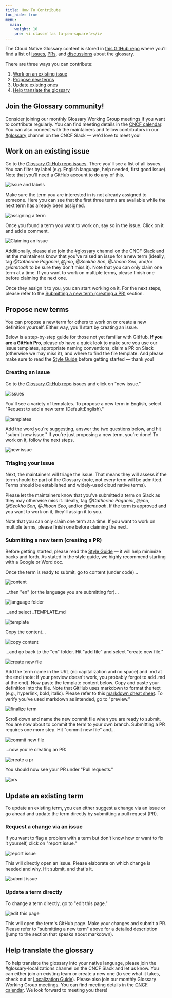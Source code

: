 ```yaml
---
title: How To Contribute
toc_hide: true
menu:
  main:
    weight: 10
    pre: <i class='fas fa-pen-square'></i>
---
```


The Cloud Native Glossary content is stored in [this GitHub repo](https://github.com/cncf/glossary) where you'll find a list of [issues](https://github.com/cncf/glossary/issues), [PRs](https://github.com/cncf/glossary/pulls), and [discussions](https://github.com/cncf/glossary/discussions) about the glossary. 

There are three ways you can contribute:

1) [Work on an existing issue](#work-on-an-existing-issue)
2) [Propose new terms](#propose-new-terms)
3) [Update existing ones](#update-an-existing-term)
4) [Help translate the glossary](#help-translate-the-glossary)

## Join the Glossary community! 
Consider joining our monthly Glossary Working Group meetings if you want to contribute regularly. You can find meeting details in the [CNCF calendar](https://www.cncf.io/calendar/). You can also connect with the maintainers and fellow contributors in our [#glossary](https://cloud-native.slack.com/archives/C02TX20MQBB) channel on the CNCF Slack — we'd love to meet you! 

## Work on an existing issue
Go to the [Glossary GitHub repo issues](https://github.com/cncf/glossary/issues). There you'll see a list of all issues. You can filter by label (e.g. English language, help needed, first good issue). Note that you'll need a GitHub account to do any of this.

![Issue and labels](/images/how-to/issue-and-labels.png)

Make sure the term you are interested in is not already assigned to someone. Here you can see that the first three terms are available while the next term has already been assigned.

![assigning a term](/images/how-to/howto-04.png)

Once you found a term you want to work on, say so in the issue. Click on it and add a comment.

![Claiming an issue](/images/how-to/claiming-an-issue.png)

Additionally, please also join the [#glossary](https://cloud-native.slack.com/archives/C02TX20MQBB) channel on the CNCF Slack and let the maintainers know that you've raised an issue for a new term (ideally, tag _@Catherine Paganini_, _@jmo_, _@Seokho Son_, _@Jihoon Seo_, and/or _@iamnoah_ to be sure they don't miss it). Note that you can only claim one term at a time. If you want to work on multiple terms, please finish one before claiming the next one.

Once they assign it to you, you can start working on it. For the next steps, please refer to the [Submitting a new term (creating a PR)](#submitting-a-new-term-creating-a-pr) section.

## Propose new terms
You can propose a new term for others to work on or create a new definition yourself. Either way, you'll start by creating an issue.

Below is a step-by-step guide for those not yet familiar with GitHub. **If you are a GitHub Pro**, please *do* have a quick look to make sure you use our issue templates, appropriate naming conventions, claim a PR on Slack (otherwise we may miss it), and where to find the file template. And please make sure to read the [Style Guide](https://glossary.cncf.io/style-guide/) before getting started — thank you! 

### Creating an issue
Go to the [Glossary GitHub repo](https://github.com/cncf/glossary/issues) issues and click on "new issue."

![issues](/images/how-to/howto-01.png)

You'll see a variety of templates. To propose a new term in English, select "Request to add a new term (Default:English)."

![templates](/images/how-to/english-issue-template-new.png)

Add the word you're suggesting, answer the two questions below, and hit "submit new issue." If you're just proposing a new term, you're done! To work on it, follow the next steps.

![new issue](/images/how-to/submit-issue.png)

### Triaging your issue
Next, the maintainers will triage the issue. That means they will assess if the term should be part of the Glossary (note, not every term will be admitted. Terms should be established and widely-used cloud native terms).

Please let the maintainers know that you've submitted a term on Slack as they may otherwise miss it. Ideally, tag _@Catherine Paganini_, _@jmo_, _@Seokho Son_, _@Jihoon Seo_, and/or _@iamnoah_.  If the term is approved and you want to work on it, they'll assign it to you.

Note that you can only claim one term at a time. If you want to work on multiple terms, please finish one before claiming the next.

### Submitting a new term (creating a PR)

Before getting started, please read the [Style Guide](https://glossary.cncf.io/style-guide/) — it will help minimize backs and forth. As stated in the style guide, we highly recommend starting with a Google or Word doc. 

Once the term is ready to submit, go to content (under code)…

![content](/images/how-to/howto-05.png)

…then "en" (or the language you are submitting for)…

![language folder](/images/how-to/howto-06.png)

…and select  _TEMPLATE.md

![template](/images/how-to/howto-07.png)

Copy the content…

![copy content](/images/how-to/howto-08.png)

…and go back to the "en" folder. Hit "add file" and select "create new file."

![create new file](/images/how-to/howto-09.png)

Add the term name in the URL (no capitalization and no space) and .md at the end (note: if your preview doesn't work, you probably forgot to add .md at the end). Now paste the template content below. Copy and paste your definition into the file. Note that GitHub uses markdown to format the text (e.g., hyperlink, bold, italic). Please refer to this [markdown cheat sheet](https://www.markdownguide.org/cheat-sheet/). To verify you've used markdown as intended, go to "preview."

![finalize term](/images/how-to/howto-10.png)

Scroll down and name the new commit file when you are ready to submit. You are now about to commit the term to your own branch. Submitting a PR requires one more step. Hit "commit new file" and…

![commit new file](/images/how-to/howto-11.png)

…now you're creating an PR:

![create a pr](/images/how-to/howto-12.png)

You should now see your PR under "Pull requests."

![prs](/images/how-to/howto-13.png)

## Update an existing term
To update an existing term, you can either suggest a change via an issue or go ahead and update the term directly by submitting a pull request (PR).

### Request a change via an issue
If you want to flag a problem with a term but don't know how or want to fix it yourself, click on "report issue."

![report issue](/images/how-to/howto-14.png)

This will directly open an issue. Please elaborate on which change is needed and why. Hit submit, and that's it. 

![submit issue](/images/how-to/howto-15.png)

### Update a term directly
To change a term directly, go to "edit this page." 

![edit this page](/images/how-to/howto-16.png)

This will open the term's GitHub page. Make your changes and submit a PR. Please refer to "submitting a new term" above for a detailed description (jump to the section that speaks about markdown).

## Help translate the glossary
To help translate the glossary into your native language, please join the #glossary-localizations channel on the CNCF Slack and let us know. You can either join an existing team or create a new one (to see what it takes, check out or [Localization Guide](https://github.com/cncf/glossary/blob/main/LOCALIZATION.md)). Please also join our monthly Glossary Working Group meetings. You can find meeting details in the [CNCF calendar](https://www.cncf.io/calendar/). We look forward to meeting you there!




